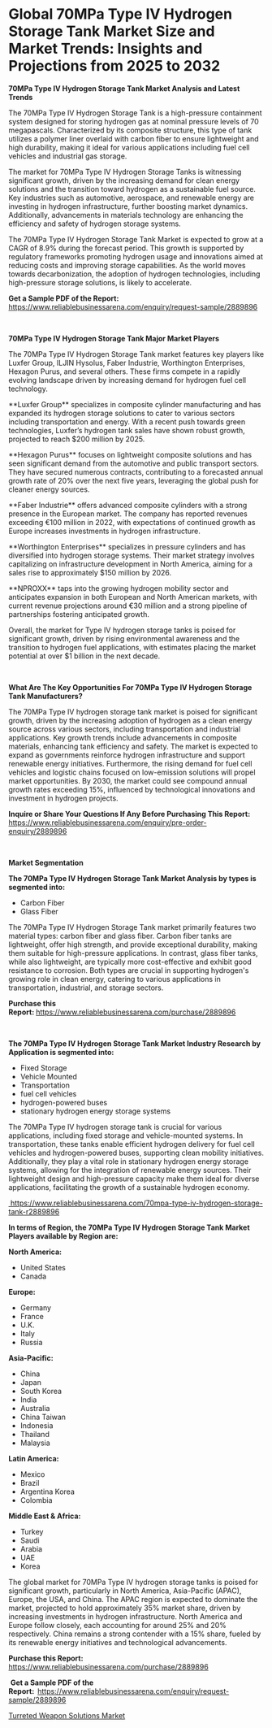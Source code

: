 <p><h1>Global 70MPa Type IV Hydrogen Storage Tank Market Size and Market Trends: Insights and Projections from 2025 to 2032</h1></p><p><strong>70MPa Type IV Hydrogen Storage Tank Market Analysis and Latest Trends</strong></p>
<p><p>The 70MPa Type IV Hydrogen Storage Tank is a high-pressure containment system designed for storing hydrogen gas at nominal pressure levels of 70 megapascals. Characterized by its composite structure, this type of tank utilizes a polymer liner overlaid with carbon fiber to ensure lightweight and high durability, making it ideal for various applications including fuel cell vehicles and industrial gas storage.</p><p>The market for 70MPa Type IV Hydrogen Storage Tanks is witnessing significant growth, driven by the increasing demand for clean energy solutions and the transition toward hydrogen as a sustainable fuel source. Key industries such as automotive, aerospace, and renewable energy are investing in hydrogen infrastructure, further boosting market dynamics. Additionally, advancements in materials technology are enhancing the efficiency and safety of hydrogen storage systems.</p><p>The 70MPa Type IV Hydrogen Storage Tank Market is expected to grow at a CAGR of 8.9% during the forecast period. This growth is supported by regulatory frameworks promoting hydrogen usage and innovations aimed at reducing costs and improving storage capabilities. As the world moves towards decarbonization, the adoption of hydrogen technologies, including high-pressure storage solutions, is likely to accelerate.</p></p>
<p><strong>Get a Sample PDF of the Report:&nbsp;</strong> <a href="https://www.reliablebusinessarena.com/enquiry/request-sample/2889896?utm_campaign=2982&utm_medium=2&utm_source=Github&utm_content=ia&utm_term=14032025&utm_id=70mpa-type-iv-hydrogen-storage-tank">https://www.reliablebusinessarena.com/enquiry/request-sample/2889896</a></p>
<p>&nbsp;</p>
<p><strong>70MPa Type IV Hydrogen Storage Tank Major Market Players</strong></p>
<p><p>The 70MPa Type IV Hydrogen Storage Tank market features key players like Luxfer Group, ILJIN Hysolus, Faber Industrie, Worthington Enterprises, Hexagon Purus, and several others. These firms compete in a rapidly evolving landscape driven by increasing demand for hydrogen fuel cell technology.</p><p>**Luxfer Group** specializes in composite cylinder manufacturing and has expanded its hydrogen storage solutions to cater to various sectors including transportation and energy. With a recent push towards green technologies, Luxfer’s hydrogen tank sales have shown robust growth, projected to reach $200 million by 2025.</p><p>**Hexagon Purus** focuses on lightweight composite solutions and has seen significant demand from the automotive and public transport sectors. They have secured numerous contracts, contributing to a forecasted annual growth rate of 20% over the next five years, leveraging the global push for cleaner energy sources.</p><p>**Faber Industrie** offers advanced composite cylinders with a strong presence in the European market. The company has reported revenues exceeding €100 million in 2022, with expectations of continued growth as Europe increases investments in hydrogen infrastructure.</p><p>**Worthington Enterprises** specializes in pressure cylinders and has diversified into hydrogen storage systems. Their market strategy involves capitalizing on infrastructure development in North America, aiming for a sales rise to approximately $150 million by 2026.</p><p>**NPROXX** taps into the growing hydrogen mobility sector and anticipates expansion in both European and North American markets, with current revenue projections around €30 million and a strong pipeline of partnerships fostering anticipated growth.</p><p>Overall, the market for Type IV hydrogen storage tanks is poised for significant growth, driven by rising environmental awareness and the transition to hydrogen fuel applications, with estimates placing the market potential at over $1 billion in the next decade.</p></p>
<p>&nbsp;</p>
<p><strong>What Are The Key Opportunities For 70MPa Type IV Hydrogen Storage Tank Manufacturers?</strong></p>
<p><p>The 70MPa Type IV hydrogen storage tank market is poised for significant growth, driven by the increasing adoption of hydrogen as a clean energy source across various sectors, including transportation and industrial applications. Key growth trends include advancements in composite materials, enhancing tank efficiency and safety. The market is expected to expand as governments reinforce hydrogen infrastructure and support renewable energy initiatives. Furthermore, the rising demand for fuel cell vehicles and logistic chains focused on low-emission solutions will propel market opportunities. By 2030, the market could see compound annual growth rates exceeding 15%, influenced by technological innovations and investment in hydrogen projects.</p></p>
<p><strong>Inquire or Share Your Questions If Any Before Purchasing This Report:</strong> <a href="https://www.reliablebusinessarena.com/enquiry/pre-order-enquiry/2889896?utm_campaign=2982&utm_medium=2&utm_source=Github&utm_content=ia&utm_term=14032025&utm_id=70mpa-type-iv-hydrogen-storage-tank">https://www.reliablebusinessarena.com/enquiry/pre-order-enquiry/2889896</a></p>
<p>&nbsp;</p>
<p><strong>Market Segmentation</strong></p>
<p><strong>The 70MPa Type IV Hydrogen Storage Tank Market Analysis by types is segmented into:</strong></p>
<p><ul><li>Carbon Fiber</li><li>Glass Fiber</li></ul></p>
<p><p>The 70MPa Type IV Hydrogen Storage Tank market primarily features two material types: carbon fiber and glass fiber. Carbon fiber tanks are lightweight, offer high strength, and provide exceptional durability, making them suitable for high-pressure applications. In contrast, glass fiber tanks, while also lightweight, are typically more cost-effective and exhibit good resistance to corrosion. Both types are crucial in supporting hydrogen's growing role in clean energy, catering to various applications in transportation, industrial, and storage sectors.</p></p>
<p><strong>Purchase this Report:&nbsp;</strong><a href="https://www.reliablebusinessarena.com/purchase/2889896?utm_campaign=2982&utm_medium=2&utm_source=Github&utm_content=ia&utm_term=14032025&utm_id=70mpa-type-iv-hydrogen-storage-tank">https://www.reliablebusinessarena.com/purchase/2889896</a></p>
<p>&nbsp;</p>
<p><strong>The 70MPa Type IV Hydrogen Storage Tank Market Industry Research by Application is segmented into:</strong></p>
<p><ul><li>Fixed Storage</li><li>Vehicle Mounted</li><li>Transportation</li><li>fuel cell vehicles</li><li>hydrogen-powered buses</li><li>stationary hydrogen energy storage systems</li></ul></p>
<p><p>The 70MPa Type IV hydrogen storage tank is crucial for various applications, including fixed storage and vehicle-mounted systems. In transportation, these tanks enable efficient hydrogen delivery for fuel cell vehicles and hydrogen-powered buses, supporting clean mobility initiatives. Additionally, they play a vital role in stationary hydrogen energy storage systems, allowing for the integration of renewable energy sources. Their lightweight design and high-pressure capacity make them ideal for diverse applications, facilitating the growth of a sustainable hydrogen economy.</p></p>
<p><a href="https://www.reliablebusinessarena.com/70mpa-type-iv-hydrogen-storage-tank-r2889896?utm_campaign=2982&utm_medium=2&utm_source=Github&utm_content=ia&utm_term=14032025&utm_id=70mpa-type-iv-hydrogen-storage-tank">&nbsp;https://www.reliablebusinessarena.com/70mpa-type-iv-hydrogen-storage-tank-r2889896</a></p>
<p><strong>In terms of Region, the 70MPa Type IV Hydrogen Storage Tank Market Players available by Region are:</strong></p>
<p>
    <p> <strong> North America: </strong>
        <ul>
            <li>United States</li>
            <li>Canada</li>
        </ul>
        </p> 
    <p> <strong> Europe: </strong>
        <ul>
            <li>Germany</li>
            <li>France</li>
            <li>U.K.</li>
            <li>Italy</li>
            <li>Russia</li>
        </ul>
        </p> 
    <p> <strong> Asia-Pacific: </strong>
        <ul>
            <li>China</li>
            <li>Japan</li>
            <li>South Korea</li>
            <li>India</li>
            <li>Australia</li>
            <li>China Taiwan</li>
            <li>Indonesia</li>
            <li>Thailand</li>
            <li>Malaysia</li>
        </ul>
        </p> 
    <p> <strong> Latin America: </strong>
        <ul>
            <li>Mexico</li>
            <li>Brazil</li>
            <li>Argentina Korea</li>
            <li>Colombia</li>
        </ul>
        </p> 
    <p> <strong> Middle East & Africa: </strong>
        <ul>
            <li>Turkey</li>
            <li>Saudi</li>
            <li>Arabia</li>
            <li>UAE</li>
            <li>Korea</li>
        </ul>
    </p>
    </p>
<p><p>The global market for 70MPa Type IV hydrogen storage tanks is poised for significant growth, particularly in North America, Asia-Pacific (APAC), Europe, the USA, and China. The APAC region is expected to dominate the market, projected to hold approximately 35% market share, driven by increasing investments in hydrogen infrastructure. North America and Europe follow closely, each accounting for around 25% and 20% respectively. China remains a strong contender with a 15% share, fueled by its renewable energy initiatives and technological advancements.</p></p>
<p><strong>Purchase this Report: </strong><a href="https://www.reliablebusinessarena.com/purchase/2889896?utm_campaign=2982&utm_medium=2&utm_source=Github&utm_content=ia&utm_term=14032025&utm_id=70mpa-type-iv-hydrogen-storage-tank">https://www.reliablebusinessarena.com/purchase/2889896</a></p>
<p>&nbsp;<strong>Get a Sample PDF of the Report:&nbsp;&nbsp;</strong><a href="https://www.reliablebusinessarena.com/enquiry/request-sample/2889896?utm_campaign=2982&utm_medium=2&utm_source=Github&utm_content=ia&utm_term=14032025&utm_id=70mpa-type-iv-hydrogen-storage-tank">https://www.reliablebusinessarena.com/enquiry/request-sample/2889896</a></p>
<p><strong></strong></p>
<p><p><a href="https://github.com/haaszgettre6/Market-Research-Report-List-1/blob/main/turreted-weapon-solutions-market.md?utm_campaign=2982&utm_medium=2&utm_source=Github&utm_content=ia&utm_term=14032025&utm_id=70mpa-type-iv-hydrogen-storage-tank">Turreted Weapon Solutions Market</a></p></p>
